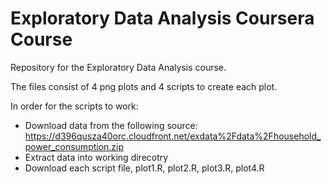 Exploratory Data Analysis Coursera Course
=========================================

Repository for the Exploratory Data Analysis course. 

The files consist of 4 png plots and 4 scripts to create each plot.

In order for the scripts to work:
* Download data from the following source: https://d396qusza40orc.cloudfront.net/exdata%2Fdata%2Fhousehold_power_consumption.zip
* Extract data into working direcotry
* Download each script file, plot1.R, plot2.R, plot3.R, plot4.R

